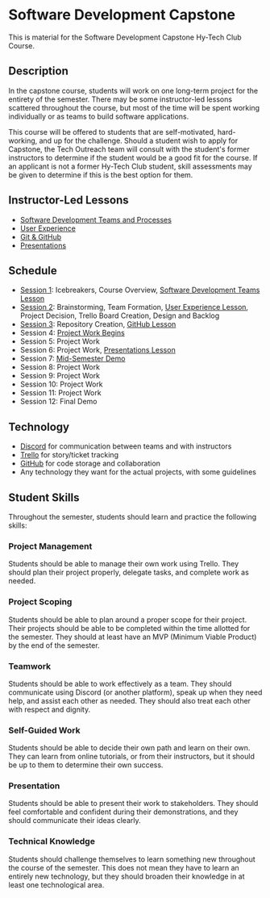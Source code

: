 # Software Development Capstone
This is material for the Software Development Capstone Hy-Tech Club Course.

## Description
In the capstone course, students will work on one long-term project for the entirety of the semester. There may be some instructor-led lessons scattered throughout the course, but most of the time will be spent working individually or as teams to build software applications.
 
This course will be offered to students that are self-motivated, hard-working, and up for the challenge. Should a student wish to apply for Capstone, the Tech Outreach team will consult with the student's former instructors to determine if the student would be a good fit for the course. If an applicant is not a former Hy-Tech Club student, skill assessments may be given to determine if this is the best option for them.

## Instructor-Led Lessons
- [Software Development Teams and Processes](SoftwareDevTeamsLesson/)
- [User Experience](UserExperienceLesson/)
- [Git & GitHub](GitHubLesson/)
- [Presentations](PresentationsLesson/)

## Schedule
- [Session 1](Sessions/Session01.md): Icebreakers, Course Overview, [Software Development Teams Lesson](SoftwareDevTeamsLesson/README.md)
- [Session 2](Sessions/Session02.md): Brainstorming, Team Formation, [User Experience Lesson](UserExperienceLesson/README.md), Project Decision, Trello Board Creation, Design and Backlog
- [Session 3](Sessions/Session03.md): Repository Creation, [GitHub Lesson](GitHubLesson/README.md)
- Session 4: [Project Work Begins](Sessions/ProjectWork.md)
- Session 5: Project Work
- Session 6: Project Work, [Presentations Lesson](PresentationsLesson/README.md)
- Session 7: [Mid-Semester Demo](Sessions/Demos.md)
- Session 8: Project Work
- Session 9: Project Work
- Session 10: Project Work
- Session 11: Project Work
- Session 12: Final Demo

## Technology
- [Discord](https://discord.com/) for communication between teams and with instructors
- [Trello](https://trello.com/) for story/ticket tracking
- [GitHub](https://github.com/) for code storage and collaboration
- Any technology they want for the actual projects, with some guidelines

## Student Skills
Throughout the semester, students should learn and practice the following skills:

### Project Management
Students should be able to manage their own work using Trello. They should plan their project properly, delegate tasks, and complete work as needed.

### Project Scoping
Students should be able to plan around a proper scope for their project. Their projects should be able to be completed within the time allotted for the semester. They should at least have an MVP (Minimum Viable Product) by the end of the semester.

### Teamwork
Students should be able to work effectively as a team. They should communicate using Discord (or another platform), speak up when they need help, and assist each other as needed. They should also treat each other with respect and dignity.

### Self-Guided Work
Students should be able to decide their own path and learn on their own. They can learn from online tutorials, or from their instructors, but it should be up to them to determine their own success.

### Presentation
Students should be able to present their work to stakeholders. They should feel comfortable and confident during their demonstrations, and they should communicate their ideas clearly.

### Technical Knowledge
Students should challenge themselves to learn something new throughout the course of the semester. This does not mean they have to learn an entirely new technology, but they should broaden their knowledge in at least one technological area.
